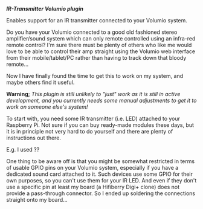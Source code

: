 ***IR-Transmitter Volumio plugin***

Enables support for an IR transmitter connected to your Volumio system.

Do you have your Volumio connected to a good old fashioned stereo amplifier/sound system which can only remote controlled using an infra-red remote control?
I'm sure there must be plenty of others who like me would love to be able to control their amp straight using the Volumio web interface from their mobile/tablet/PC rather than having to track down that bloody remote...

Now I have finally found the time to get this to work on my system, and maybe others find it useful.

**Warning;**
_This plugin is still unlikely to "just" work as it is still in active development, and you currently needs some manual adjustments to get it to work on someone else's system!_

To start with, you need some IR transmitter (i.e. LED) attached to your Raspberry Pi. Not sure if you can buy ready-made modules these days, but it is in principle not very hard to do yourself and there are plenty of instructions out there.

E.g. I used ??

One thing to be aware off is that you might be somewhat restricted in terms of usable GPIO pins on your Volumio system, especially if you have a dedicated sound card attached to it. Such devices use some GPIO for their own purposes, so you can't use them for your IR LED. And even if they don't use a specific pin at least my board (a Hifiberry Digi+ clone) does not provide a pass-through connector. So I ended up soldering the connections straight onto my board...
